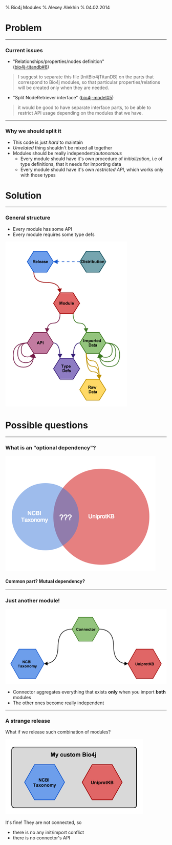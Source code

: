 % Bio4j Modules
% Alexey Alekhin
% 04.02.2014

# Problem

----

### Current issues

- "Relationships/properties/nodes definition"  
  ([bio4j-titandb#8](https://github.com/bio4j/bio4j-titandb/issues/8))

> I suggest to separate this file [InitBio4jTitanDB] on the parts that correspond to Bio4j modules, so that particular properties/relations will be created only when they are needed. 

- "Split NodeRetriever interface" ([bio4j-model#5](https://github.com/bio4j/bio4j-model/issues/5))

> it would be good to have separate interface parts, to be able to restrict API usage depending on the modules that we have.


----

### Why we should split it

- This code is just _hard_ to maintain
- _Unrelated_ thing shouldn't be mixed all together
- Modules should be really independent/_autonomous_
  + Every module should have it's own procedure of _initialization_,
    i.e of type definitions, that it needs for importing data
  + Every module should have it's own _restricted API_,
    which works only with those types


# Solution

----

### General structure

- Every module has some API
- Every module requires some type defs 

![](resources/images/BundlesLayout.png)


# Possible questions

----

### What is an "optional dependency"?

![](resources/images/TaxonomyUniprot.png)

#### Common part? Mutual dependency?

----

### Just another module!

![](resources/images/ConnectorModule.png)

- Connector aggregates everything that exists **only** when you import **both** modules
- The other ones become really independent

----

### A strange release

What if we release such combination of modules?

![](resources/images/StrangeCombination.png)

It's fine! They are not connected, so 

- there is no any init/import conflict
- there is no connector's API
